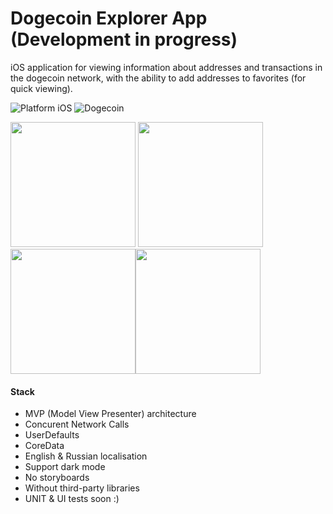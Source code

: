 # Dogecoin Explorer App (Development in progress)

iOS application for viewing information about addresses and transactions in the dogecoin network, with the ability to add addresses to favorites (for quick viewing).

![Platform iOS](https://img.shields.io/badge/platform-iOS-blue.svg)
![Dogecoin](https://img.shields.io/badge/-Dogecoin-orange.svg)

<img src="https://github.com/032nnxkitty/DogeExplorerApp_iOS/blob/main/Screenshots/mainScreenDarkMode.PNG" width="200"> <img src="https://github.com/032nnxkitty/DogeExplorerApp_iOS/blob/main/Screenshots/addressInfoScreenDarkMode.PNG" width="200"><img src="https://github.com/032nnxkitty/DogeExplorerApp_iOS/blob/main/Screenshots/transactionInfoScreenDarkMode.PNG" width="200"><img src="https://github.com/032nnxkitty/DogeExplorerApp_iOS/blob/main/Screenshots/settingsScreenDarkMode.PNG" width="200"> 

#### Stack
- MVP (Model View Presenter) architecture
- Concurent Network Calls
- UserDefaults
- CoreData
- English & Russian localisation 
- Support dark mode
- No storyboards
- Without third-party libraries
- UNIT & UI tests soon :) 
